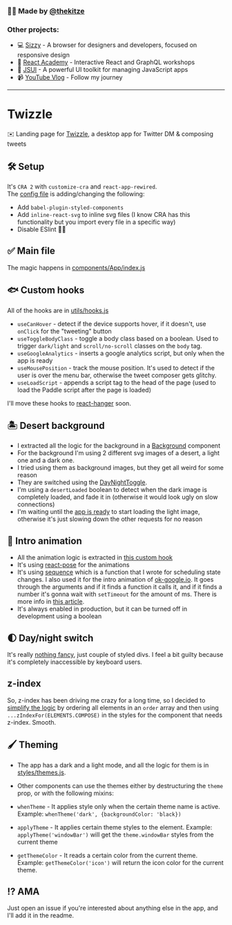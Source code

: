 ### 🙋‍♂️ Made by [@thekitze](https://twitter.com/thekitze)  

### Other projects:
- 💻 [Sizzy](https://sizzy.co) - A browser for designers and developers, focused on responsive design
- 🏫 [React Academy](https://reactacademy.io) - Interactive React and GraphQL workshops
- 🤖 [JSUI](https://github.com/kitze/JSUI) - A powerful UI toolkit for managing JavaScript apps
- 📹 [YouTube Vlog](https://youtube.com/kitze) - Follow my journey

---

# Twizzle

✉️️ Landing page for [Twizzle](https://twizzle.app), a desktop app for Twitter DM & composing tweets  

## 🛠️ Setup

It's `CRA 2` with `customize-cra` and `react-app-rewired`.  
The [config file](https://github.com/kitze/twizzle-landing/blob/master/config-overrides.js) is adding/changing the following:

- Add `babel-plugin-styled-components`
- Add `inline-react-svg` to inline svg files (I know CRA has this functionality but you import every file in a specific way)
- Disable ESlint 🤷‍♂️️

## ✅️ Main file
The magic happens in [components/App/index.js](https://github.com/kitze/twizzle-landing/blob/master/src/components/App/index.js)

## 🐟️ Custom hooks
All of the hooks are in [utils/hooks.js](https://github.com/kitze/twizzle-landing/blob/master/src/utils/hooks.js)

- `useCanHover` - detect if the device supports hover, if it doesn't, use `onClick` for the "tweeting" button
- `useToggleBodyClass` - toggle a body class based on a boolean. Used to trigger `dark/light` and `scroll/no-scroll` classes on the `body` tag.
- `useGoogleAnalytics` - inserts a google analytics script, but only when the app is ready
- `useMousePosition` - track the mouse position. It's used to detect if the user is over the menu bar, otherwise the tweet composer gets glitchy.
- `useLoadScript` - appends a script tag to the head of the page (used to load the Paddle script after the page is loaded)

I'll move these hooks to [react-hanger](https://github.com/kitze/react-hanger) soon.

## 🏝️ Desert background

- I extracted all the logic for the background in a [Background](https://github.com/kitze/twizzle-landing/blob/master/src/components/Background/index.js) component
- For the background I'm using 2 different svg images of a desert, a light one and a dark one.
- I tried using them as background images, but they get all weird for some reason
- They are switched using the [DayNightToggle](https://github.com/kitze/twizzle-landing/blob/master/src/components/DayNightSwitch/index.js).
- I'm using a `desertLoaded` boolean to detect when the dark image is completely loaded, and fade it in (otherwise it would look ugly on slow connections)
- I'm waiting until the [app is ready](https://github.com/kitze/twizzle-landing/blob/master/src/components/Background/index.js#L17) to start loading the light image, otherwise it's just slowing down the other requests for no reason 

## 🍬️ Intro animation

- All the animation logic is extracted in [this custom hook](https://github.com/kitze/twizzle-landing/blob/master/src/components/App/use-intro-animation.js)
- It's using [react-pose](https://github.com/Popmotion/popmotion/tree/master/packages/react-pose) for the animations
- It's using [sequence](https://github.com/kitze/twizzle-landing/blob/master/src/utils/sequence.js) which is a function that I wrote for scheduling state changes. I also used it for the intro animation of [ok-google.io](http://ok-google.io). It goes through the arguments and if it finds a function it calls it, and if it finds a number it's gonna wait with `setTimeout` for the amount of ms. There is more info in [this article](https://medium.com/@kitze/js-coding-challenge-1-test-your-skills-63c2af5446d0).
- It's always enabled in production, but it can be turned off in development using a boolean

## 🌓️ Day/night switch

It's really [nothing fancy](https://github.com/kitze/twizzle-landing/blob/master/src/components/DayNightSwitch/index.js), just couple of styled divs. I feel a bit guilty because it's completely inaccessible by keyboard users.

## z-index

So, z-index has been driving me crazy for a long time, so I decided to [simplify the logic](https://github.com/kitze/twizzle-landing/blob/master/src/styles/zindex.js) by ordering all elements in an `order` array and then using `...zIndexFor(ELEMENTS.COMPOSE)` in the styles for the component that needs z-index. Smooth.

## 🖌️ Theming

- The app has a dark and a light mode, and all the logic for them is in [styles/themes.js](https://github.com/kitze/twizzle-landing/blob/master/src/styles/themes.js).
- Other components can use the themes either by destructuring the `theme` prop, or with the following mixins:

- `whenTheme` - It applies style only when the certain theme name is active. Example: `whenTheme('dark', {backgroundColor: 'black})`
- `applyTheme` - It applies certain theme styles to the element. Example: `applyTheme('windowBar')` will get the `theme.windowBar` styles from the current theme
- `getThemeColor` - It reads a certain color from the current theme. Example: `getThemeColor('icon')` will return the icon color for the current theme.


## ⁉️ AMA

Just open an issue if you're interested about anything else in the app, and I'll add it in the readme.

